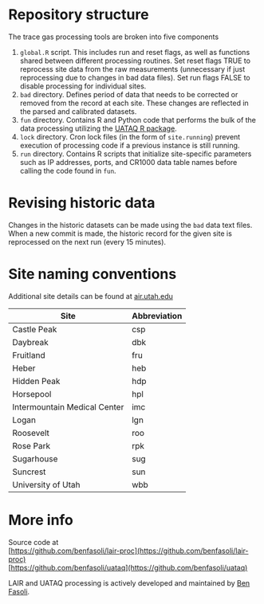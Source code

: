 # Repository structure
The trace gas processing tools are broken into five components  
1. `global.R` script. This includes run and reset flags, as well as functions shared between different processing routines. Set reset flags TRUE to reprocess site data from the raw measurements (unnecessary if just reprocessing due to changes in bad data files). Set run flags FALSE to disable processing for individual sites.
2. `bad` directory. Defines period of data that needs to be corrected or removed from the record at each site. These changes are reflected in the parsed and calibrated datasets.  
3. `fun` directory. Contains R and Python code that performs the bulk of the data processing utilizing the [UATAQ R package](https://github.com/benfasoli/uataq).  
4. `lock` directory. Cron lock files (in the form of `site.running`) prevent execution of processing code if a previous instance is still running.  
5. `run` directory. Contains R scripts that initialize site-specific parameters such as IP addresses, ports, and CR1000 data table names before calling the code found in `fun`.

# Revising historic data
Changes in the historic datasets can be made using the `bad` data text files. When a new commit is made, the historic record for the given site is reprocessed on the next run (every 15 minutes).

# Site naming conventions
Additional site details can be found at [air.utah.edu](http://air.utah.edu)  

Site                         | Abbreviation
-----------------------------|----------------------------------
Castle Peak                  | csp
Daybreak                     | dbk
Fruitland                    | fru
Heber                        | heb
Hidden Peak                  | hdp
Horsepool                    | hpl
Intermountain Medical Center | imc
Logan                        | lgn
Roosevelt                    | roo
Rose Park                    | rpk
Sugarhouse                   | sug
Suncrest                     | sun
University of Utah           | wbb

# More info
Source code at  
[https://github.com/benfasoli/lair-proc](https://github.com/benfasoli/lair-proc)  
[https://github.com/benfasoli/uataq](https://github.com/benfasoli/uataq)

LAIR and UATAQ processing is actively developed and maintained by [Ben Fasoli](https://benfasoli.com).
